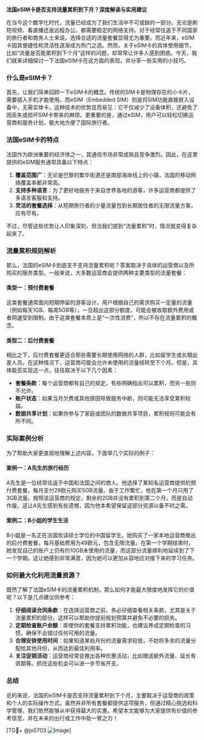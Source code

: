 **法国eSIM卡是否支持流量累积到下月？深度解读与实用建议**

在当今这个数字化时代，流量已经成为了我们生活中不可或缺的一部分。无论是刷短视频、看直播还是远程办公，都需要稳定的网络支持。对于经常往返于不同国家的旅行者和商务人士来说，选择合适的流量套餐显得尤为重要。而近年来，eSIM卡因其便捷性和灵活性逐渐成为热门之选。然而，关于eSIM卡的具体使用细节，比如“流量是否能累积到下个月”这样的问题，却常常让许多人感到困惑。今天，我们就来详细探讨一下法国eSIM卡在这方面的表现，并分享一些实用的小技巧。

### 什么是eSIM卡？

首先，让我们简单回顾一下eSIM卡的概念。传统的SIM卡是物理存在的小卡片，需要插入手机才能使用。而eSIM（Embedded SIM）则是将SIM功能直接嵌入设备中，无需实体卡。这种技术的优势显而易见：它不仅减少了设备体积，还避免了因丢失或损坏SIM卡带来的麻烦。更重要的是，通过eSIM，用户可以轻松切换运营商和服务计划，极大地方便了国际旅行者。

### 法国eSIM卡的特点

法国作为欧洲重要的经济体之一，其通信市场非常成熟且竞争激烈。因此，在这里提供的eSIM服务通常具备以下特点：

1. **覆盖范围广**：无论是巴黎的繁华街道还是南部海岸线上的小镇，法国的移动网络覆盖率都非常高。
2. **支持多种语言**：为了更好地服务于来自世界各地的游客，许多运营商都提供了多语言客服和支持。
3. **灵活的套餐选择**：从短期旅行者的少量流量包到长期居住者的无限流量方案，应有尽有。

不过，尽管这些优势让人印象深刻，但当我们提到“流量累积”时，情况就变得复杂起来了。

### 流量累积规则解析

那么，法国的eSIM卡到底支不支持流量累积呢？答案取决于具体的运营商以及所购买的服务类型。一般来说，大多数运营商会提供两种主要类型的流量套餐：

#### 类型一：预付费套餐
这类套餐通常面向短期停留的游客设计。用户根据自己的需求购买一定量的流量（例如每天1GB、每周5GB等），一旦超出这部分额度，可能会被收取额外费用或者网速受到限制。由于这类套餐本质上是“一次性消费”，所以不存在流量累积的概念。

#### 类型二：后付费套餐
相比之下，后付费套餐更适合那些需要长期使用网络的人群，比如留学生或长期出差人员。在这种情况下，运营商可能会允许未使用的流量结转至下个月。但是，具体能否实现这一点，往往取决于以下几个因素：
- **套餐条款**：每个运营商都有自己的规定，有些明确指出可以累积，而另一些则不允许。
- **账户状态**：如果当月欠费或其他原因导致服务中断，则可能无法享受累积权益。
- **数据共享计划**：如果你参与了家庭或团队的数据共享项目，累积规则可能会有所不同。

### 实际案例分析

为了帮助大家更直观地理解上述内容，下面举几个实际的例子：

#### 案例一：A先生的旅行经历
A先生是一位经常往返于中国和法国之间的商人。他选择了某知名运营商提供的预付费套餐，每月支付29欧元购买5GB流量。由于工作繁忙，他在第一个月只用了3GB流量。按照该运营商的规定，剩余的2GB并没有累积到第二个月，而是自动作废。这让A先生感到有些遗憾，因为他本希望保留这部分资源以备不时之需。

#### 案例二：B小姐的学生生活
B小姐是一名正在法国攻读硕士学位的中国留学生。她购买了一家本地运营商推出的后付费套餐，每月基础费用为49欧元，包含无限流量。在第一个学期结束时，她发现自己的账户上仍有约10GB未使用的流量，而这部分流量顺利地延续到了下一个学期。这让她感到非常满意，因为她可以更加从容地应对接下来的学习任务。

### 如何最大化利用流量资源？

既然了解了法国eSIM卡的流量累积机制，那么如何才能最大限度地发挥它的价值呢？以下是几点建议供参考：

1. **仔细阅读合同条款**：在选择运营商之前，务必仔细查看相关条款，尤其是关于流量累积的部分。这样可以帮助你提前规划预算并避免不必要的损失。
2. **定期检查账户余额**：即使你的套餐支持累积功能，也建议养成定期检查的习惯，确保不会错过任何可用的流量。
3. **合理安排使用时间**：如果知道某些月份的流量需求较低，不妨将多余的流量分配给其他月份，从而达到最佳利用率。
4. **关注促销活动**：运营商经常会推出各种优惠活动，比如赠送额外流量、延长有效期等。抓住这些机会可以进一步节省开支。

### 总结

总的来说，法国的eSIM卡是否支持流量累积到下个月，主要取决于运营商的政策和个人的实际操作方式。虽然并非所有套餐都提供这项服务，但通过精心挑选和科学管理，我们依然能够从中获得最大的实惠。希望本文能够为大家提供有价值的参考信息，并在未来的出行或工作中助一臂之力！

[TG💪+ @jx0703 ![Image](https://github.com/user-attachments/assets/dbca1d08-cadb-493c-b0ec-ad6f7a83f270)]